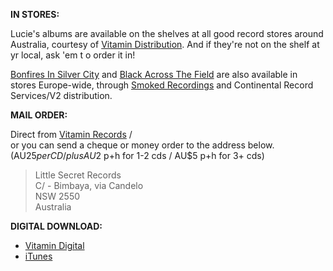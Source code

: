 **IN STORES:**  

Lucie's albums are available on the shelves at all good record stores around Australia, courtesy of [Vitamin Distribution][8].
And if they're not on the shelf at yr local, ask 'em t o order it in!

[Bonfires In Silver City][7] and [Black Across The Field][4] are also available in stores Europe-wide, through [Smoked Recordings][6] and Continental Record Services/V2 distribution.  

**MAIL ORDER:**  

Direct from [Vitamin Records][8] /  
or you can send a cheque or money order to the address below.  
(AU$25 per CD / plus AU$2 p+h for 1-2 cds / AU$5 p+h for 3+ cds)

> Little Secret Records  
> C/ - Bimbaya, via Candelo  
> NSW 2550  
> Australia  

**DIGITAL DOWNLOAD:**    

-   [Vitamin Digital][8]
-   [iTunes][9]

   [1]: ?p=albums/where-night-birds-call
   [2]: ?p=albums/the-bud
   [3]: ?p=albums/botticelli-blue-eyes
   [4]: ?p=albums/black-across-the-field
   [5]: http://www.vitamin.net.au
   [6]: http://www.smokedrecordings.com/
   [7]: ?p=albums/bonfires-in-silver-city
   [8]: http://www.vitamin.net.au/albumdefault.asp?ai=471
   [9]: http://itunes.apple.com/au/album/great-wave/id455221727?i=455221736&ign-mpt=uo%3D4